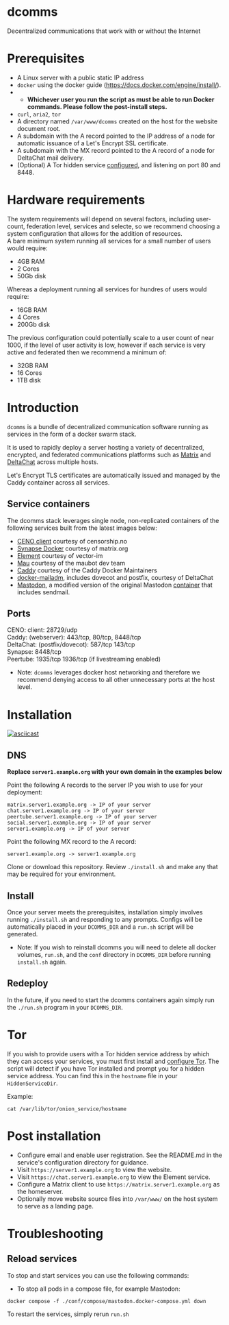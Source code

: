 # dcomms

Decentralized communications that work with or without the Internet

# Prerequisites
* A Linux server with a public static IP address
* `docker` using the docker guide (https://docs.docker.com/engine/install/).
* * __Whichever user you run the script as must be able to run Docker commands. Please follow the post-install steps.__
* `curl`, `aria2`, `tor`
* A directory named `/var/www/dcomms` created on the host for the website document root.
* A subdomain with the A record pointed to the IP address of a node for automatic issuance of a Let's Encrypt SSL certificate.
* A subdomain with the MX record pointed to the A record of a node for DeltaChat mail delivery.
* (Optional) A Tor hidden service [configured](https://community.torproject.org/onion-services/setup/), and listening on port 80 and 8448.

# Hardware requirements
The system requirements will depend on several factors, including user-count, federation level, services and selecte, so we recommend choosing a system configuration that allows for the addition of resources.  
A bare minimum system running all services for a small number of users would require:
* 4GB RAM
* 2 Cores
* 50Gb disk

Whereas a deployment running all services for hundres of users would require:
* 16GB RAM
* 4 Cores
* 200Gb disk

The previous configuration could potentially scale to a user count of near 1000, if the level of user activity is low, however if each service is very active and federated then we recommend a minimum of:
* 32GB RAM
* 16 Cores
* 1TB disk

# Introduction

`dcomms` is a bundle of decentralized communication software running as services in the form of a docker swarm stack.

It is used to rapidly deploy a server hosting a variety of decentralized, encrypted, and federated communications platforms such as [Matrix](https://matrix.org/) and [DeltaChat](https://delta.chat) across multiple hosts.

Let's Encrypt TLS certificates are automatically issued and managed by the Caddy container across all services.

## Service containers

The dcomms stack leverages single node, non-replicated containers of the following services built from the latest images below:

* [CENO client](https://hub.docker.com/r/equalitie/ceno-client) courtesy of censorship.no
* [Synapse Docker](https://hub.docker.com/r/matrixdotorg/synapse/) courtesy of matrix.org
* [Element](https://hub.docker.com/r/vectorim/element-web/) courtesy of vector-im
* [Mau](https://mau.dev/maubot/maubot) courtesy of the maubot dev team
* [Caddy](https://hub.docker.com/_/caddy) courtesy of the Caddy Docker Maintainers
* [docker-mailadm](https://github.com/deltachat/docker-mailadm), includes dovecot and postfix, courtesy of DeltaChat
* [Mastodon](https://hub.docker.com/r/aphick/mastodon-sendmail), a modified version of the original Mastodon [container](https://hub.docker.com/r/tootsuite/mastodon) that includes sendmail.

## Ports

CENO: client: 28729/udp \
Caddy: (webserver): 443/tcp, 80/tcp, 8448/tcp \
DeltaChat: (postfix/dovecot): 587/tcp 143/tcp \
Synapse: 8448/tcp \
Peertube: 1935/tcp 1936/tcp (if livestreaming enabled)

* Note: `dcomms` leverages docker host networking and therefore we recommend denying access to all other unnecessary ports at the host level.

# Installation

[![asciicast](https://asciinema.org/a/9En7vMaopv2eWYf3T6W7saJh9.svg)](https://asciinema.org/a/9En7vMaopv2eWYf3T6W7saJh9)

## DNS

__Replace `server1.example.org` with your own domain in the examples below__  

Point the following A records to the server IP you wish to use for your deployment:
```
matrix.server1.example.org -> IP of your server
chat.server1.example.org -> IP of your server
peertube.server1.example.org -> IP of your server
social.server1.example.org -> IP of your server
server1.example.org -> IP of your server
```

Point the following MX record to the A record:
```
server1.example.org -> server1.example.org
```

Clone or download this repository.  Review `./install.sh` and make any that may be required for your environment.


## Install

Once your server meets the prerequisites, installation simply involves running `./install.sh` and responding to any prompts. Configs will be automatically placed in your `DCOMMS_DIR` and a `run.sh` script will be generated.

* Note: If you wish to reinstall dcomms you will need to delete all docker volumes, `run.sh`, and the `conf` directory in `DCOMMS_DIR` before running `install.sh` again.

## Redeploy

In the future, if you need to start the dcomms containers again simply run the `./run.sh` program in your `DCOMMS_DIR`.

# Tor

If you wish to provide users with a Tor hidden service address by which they can access your services, you must first install and [configure Tor](https://community.torproject.org/onion-services/setup/).
The script will detect if you have Tor installed and prompt you for a hidden service address. You can find this in the `hostname` file in your `HiddenServiceDir`.

Example:
```
cat /var/lib/tor/onion_service/hostname
```

# Post installation

* Configure email and enable user registration. See the README.md in the service's configuration directory for guidance.
* Visit `https://server1.example.org` to view the website.
* Visit `https://chat.server1.example.org` to view the Element service.
* Configure a Matrix client to use `https://matrix.server1.example.org` as the homeserver.
* Optionally move website source files into `/var/www/` on the host system to serve as a landing page.

# Troubleshooting

## Reload services

To stop and start services you can use the following commands:
* To stop all pods in a compose file, for example Mastodon:
```
docker compose -f ./conf/compose/mastodon.docker-compose.yml down
```
To restart the services, simply rerun `run.sh`
